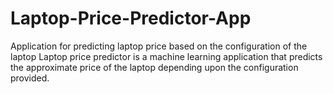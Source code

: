 # Laptop-Price-Predictor-App
Application for predicting laptop price based on the configuration of the laptop
Laptop price predictor is a machine learning application that predicts the approximate price of the laptop depending upon the configuration provided.
